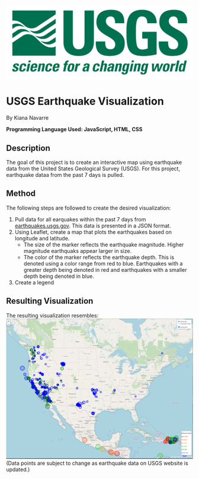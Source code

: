 ![alt text](https://raw.githubusercontent.com/knavarre/leaflet-challenge/main/Images/1-Logo.png)
# USGS Earthquake Visualization
By Kiana Navarre

**Programming Language Used: JavaScript, HTML, CSS**

## Description
The goal of this project is to create an interactive map using earthquake data from the United States Geological Survey (USGS).  For this project, earthquake dataa from the past 7 days is pulled. 

## Method
The following steps are followed to create the desired visualization: 
1. Pull data for all earquakes within the past 7 days from [earthquakes.usgs.gov](https://earthquake.usgs.gov/earthquakes/feed/v1.0/geojson.php).  This data is presented in a JSON format. 
2. Using Leaflet, create a map that plots the earthquakes based on longitude and latitude. 
   - The size of the marker reflects the earthquake magnitude. Higher magnitude earthquaks appear larger in size. 
   - The color of the marker reflects the earthquake depth. This is denoted using a color range from red to blue. Earthquakes with a greater depth being denoted in red and earthquakes with a smaller depth being denoted in blue. 
3. Create a legend

## Resulting Visualization
The resulting visualization resembles: 
![alt text](https://raw.githubusercontent.com/knavarre/leaflet-challenge/main/Images/Map_Visualization.PNG)
(Data points are subject to change as earthquake data on USGS website is updated.)